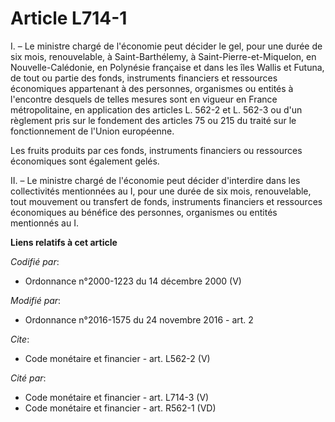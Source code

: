 # Article L714-1

I. – Le ministre chargé de l'économie peut décider le gel, pour une durée de six mois, renouvelable, à Saint-Barthélemy, à
Saint-Pierre-et-Miquelon, en Nouvelle-Calédonie, en Polynésie française et dans les îles Wallis et Futuna, de tout ou partie
des fonds, instruments financiers et ressources économiques appartenant à des personnes, organismes ou entités à l'encontre
desquels de telles mesures sont en vigueur en France métropolitaine, en application des articles L. 562-2 et L. 562-3 ou d'un
règlement pris sur le fondement des articles 75 ou 215 du traité sur le fonctionnement de l'Union européenne. 

Les fruits produits par ces fonds, instruments financiers ou ressources économiques sont également gelés. 

II. – Le ministre chargé de l'économie peut décider d'interdire dans les collectivités mentionnées au I, pour une durée de
six mois, renouvelable, tout mouvement ou transfert de fonds, instruments financiers et ressources économiques au bénéfice
des personnes, organismes ou entités mentionnés au I.

**Liens relatifs à cet article**

_Codifié par_:

  - Ordonnance n°2000-1223 du 14 décembre 2000 (V)

_Modifié par_:

  - Ordonnance n°2016-1575 du 24 novembre 2016 - art. 2

_Cite_:

  - Code monétaire et financier - art. L562-2 (V)

_Cité par_:

  - Code monétaire et financier - art. L714-3 (V)
  - Code monétaire et financier - art. R562-1 (VD)
